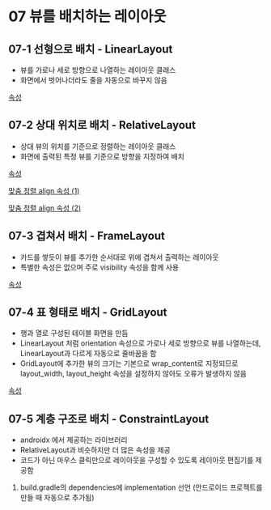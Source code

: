 # 07 뷰를 배치하는 레이아웃

## 07-1 선형으로 배치 - LinearLayout

- 뷰를 가로나 세로 방향으로 나열하는 레이아웃 클래스
- 화면에서 벗어나더라도 줄을 자동으로 바꾸지 않음

[속성](https://www.notion.so/af2679b9f7df459fb0404206152d4ecf)

## 07-2 상대 위치로 배치 - RelativeLayout

- 상대 뷰의 위치를 기준으로 정렬하는 레이아웃 클래스
- 화면에 출력된 특정 뷰를 기준으로 방향을 지정하여 배치

[속성](https://www.notion.so/3740ec214f7d4a3abf1e3049c6fd59e1)

[맞춤 정렬 align 속성 (1)](https://www.notion.so/426214df2c93443d88cdc0c742c34574)

[맞춤 정렬 align 속성 (2)](https://www.notion.so/0507535b4fe64328bf4884eb0acbff0b)

## 07-3 겹쳐서 배치 - FrameLayout

- 카드를 쌓듯이 뷰를 추가한 순서대로 위에 겹쳐서 출력하는 레이아웃
- 특별한 속성은 없으며 주로 visibility 속성을 함께 사용

[속성](https://www.notion.so/5f08747348e8491f8c9dfb56c5a7c27d)

## 07-4 표 형태로 배치 - GridLayout

- 행과 열로 구성된 테이블 화면을 만듬
- LinearLayout 처럼 orientation 속성으로 가로나 세로 방향으로 뷰를 나열하는데, LinearLayout과 다르게 자동으로 줄바꿈을 함
- GridLayout에 추가한 뷰의 크기는 기본으로 wrap_content로 지정되므로 layout_width, layout_height 속성을 설정하지 않아도 오류가 발생하지 않음

[속성](https://www.notion.so/3f8d53c3db984734ab2c23c2c4965843)

## 07-5 계층 구조로 배치 - ConstraintLayout

- androidx 에서 제공하는 라이브러리
- RelativeLayout과 비슷하지만 더 많은 속성을 제공
- 코드가 아닌 마우스 클릭만으로 레이아웃을 구성할 수 있도록 레이아웃 편집기를 제공함
1. build.gradle의 dependencies에 implementation 선언 (안드로이드 프로젝트를 만들 때 자동으로 추가됨)